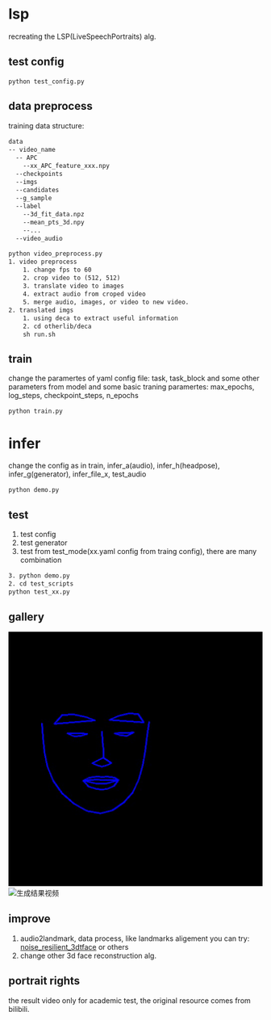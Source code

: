 # lsp
recreating the LSP(LiveSpeechPortraits) alg.

## test config 
```
python test_config.py
```

## data preprocess
training data structure:
```
data
-- video_name
  -- APC
    --xx_APC_feature_xxx.npy
  --checkpoints
  --imgs
  --candidates
  --g_sample
  --label
    --3d_fit_data.npz
    --mean_pts_3d.npy
    --...
  --video_audio
```

```
python video_preprocess.py
1. video preprocess
    1. change fps to 60
    2. crop video to (512, 512)
    3. translate video to images
    4. extract audio from croped video
    5. merge audio, images, or video to new video.
2. translated imgs
    1. using deca to extract useful information 
    2. cd otherlib/deca
    sh run.sh

```
## train
change the paramertes of yaml config file:
task, task_block and some other parameters from model and some basic traning paramertes: max_epochs, log_steps, checkpoint_steps, n_epochs
```
python train.py
```

# infer
change the config as in train,
infer_a(audio), infer_h(headpose), infer_g(generator), infer_file_x, test_audio
```
python demo.py
```

## test
1. test config
2. test generator
3. test from test_mode(xx.yaml config from traing config), there are many combination
```
3. python demo.py
2. cd test_scripts
python test_xx.py
```

## gallery
![生成landmarks](./test_results/test_mouth_change1_LLE.gif)
![生成结果视频](./test_results/test_using_trainlandmarks.gif)

## improve
1. audio2landmark, data process, like landmarks aligement you can try:
[noise_resilient_3dtface](https://github.com/eeskimez/noise_resilient_3dtface) or others
2. change other 3d face reconstruction alg.

## portrait rights
the result video only for academic test, the original resource comes from bilibili. 